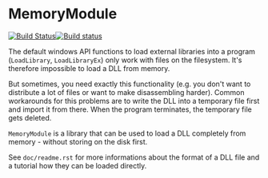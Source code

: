 MemoryModule
============

[![Build Status](https://travis-ci.org/fancycode/MemoryModule.svg?branch=master)](https://travis-ci.org/fancycode/MemoryModule)[![Build status](https://ci.appveyor.com/api/projects/status/qcrfxbno0jbbl9cx/branch/master?svg=true)](https://ci.appveyor.com/project/fancycode/memorymodule)

The default windows API functions to load external libraries into a program
(`LoadLibrary`, `LoadLibraryEx`) only work with files on the filesystem.  It's
therefore impossible to load a DLL from memory.

But sometimes, you need exactly this functionality (e.g. you don't want to
distribute a lot of files or want to make disassembling harder).  Common
workarounds for this problems are to write the DLL into a temporary file
first and import it from there.  When the program terminates, the temporary
file gets deleted.

`MemoryModule` is a library that can be used to load a DLL completely from
memory - without storing on the disk first.

See `doc/readme.rst` for more informations about the format of a DLL file and
a tutorial how they can be loaded directly.
